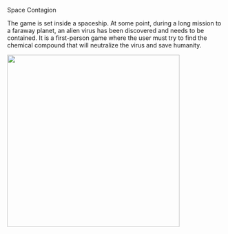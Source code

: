 Space Contagion

The game is set inside a spaceship. At some point, during a long mission to a faraway planet, an alien virus has been discovered and needs to be contained.
It is a first-person game where the user must try to find the chemical compound that will neutralize the virus and save humanity. 

<img src="virus/virus_gif.gif" width="400">
